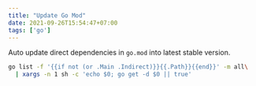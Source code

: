 ```yaml
---
title: "Update Go Mod"
date: 2021-09-26T15:54:47+07:00
tags: ['go']
---
```


Auto update direct dependencies in `go.mod` into latest stable version.

```bash
go list -f '{{if not (or .Main .Indirect)}}{{.Path}}{{end}}' -m all\
  | xargs -n 1 sh -c 'echo $0; go get -d $0 || true'
```

